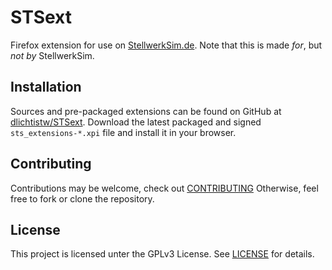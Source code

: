 # STSext

Firefox extension for use on [StellwerkSim.de][1].
Note that this is made *for*, but *not by* StellwerkSim.

## Installation

Sources and pre-packaged extensions can be found on GitHub at [dlichtistw/STSext][2].
Download the latest packaged and signed `sts_extensions-*.xpi` file and install it in your browser.

## Contributing

Contributions may be welcome, check out [CONTRIBUTING](CONTRIBUTING.md)
Otherwise, feel free to fork or clone the repository.

## License

This project is licensed unter the GPLv3 License.
See [LICENSE](LICENSE) for details.

[1]: https://www.stellwerksim.de/
[2]: https://github.com/dlichtistw/STSext
